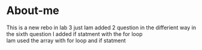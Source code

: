 # About-me
This is a new rebo 
in lab 3 just Iam added 2 question in the differient way 
in the sixth question I added if statment with the for loop  
Iam used the array with for loop and if statment 
